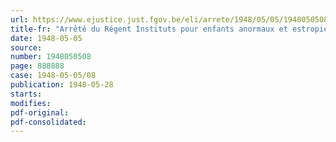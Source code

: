 ```yaml
---
url: https://www.ejustice.just.fgov.be/eli/arrete/1948/05/05/1948050508/justel
title-fr: "Arrêté du Régent Instituts pour enfants anormaux et estropiés. - Prix de la journée d'entretien à partir du 1er janvier 1948"
date: 1948-05-05
source:
number: 1948050508
page: 888888
case: 1948-05-05/08
publication: 1948-05-28
starts:
modifies:
pdf-original:
pdf-consolidated:
---
```


